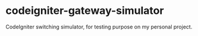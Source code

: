# codeigniter-gateway-simulator

CodeIgniter switching simulator, for testing purpose on my personal project.
